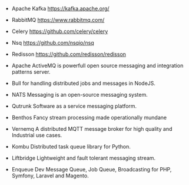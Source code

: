 - Apache Kafka
 https://kafka.apache.org/
- RabbitMQ
 https://www.rabbitmq.com/
- Celery
 https://github.com/celery/celery
- Nsq
 https://github.com/nsqio/nsq
- Redisson
 https://github.com/redisson/redisson

- Apache ActiveMQ is powerfull open source messaging and integration patterns server.
- Bull for handling distributed jobs and messages in NodeJS.
- NATS Messaging is an open-source messaging system.
- Qutrunk Software as a service messaging platform.
- Benthos Fancy stream processing made operationally mundane
- Vernemq A distributed MQTT message broker for high quality and Industrial use cases.
- Kombu Distributed task queue library for Python.
- Liftbridge Lightweight and fault tolerant messaging stream.
- Enqueue Dev Message Queue, Job Queue, Broadcasting for PHP, Symfony, Laravel and Magento.
